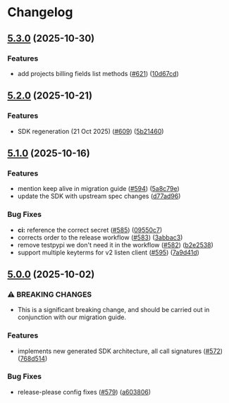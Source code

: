 # Changelog

## [5.3.0](https://github.com/deepgram/deepgram-python-sdk/compare/v5.2.0...v5.3.0) (2025-10-30)


### Features

* add projects billing fields list methods ([#621](https://github.com/deepgram/deepgram-python-sdk/issues/621)) ([10d67cd](https://github.com/deepgram/deepgram-python-sdk/commit/10d67cd91aef1436a9e85e3b607dc7b81eebba43))

## [5.2.0](https://github.com/deepgram/deepgram-python-sdk/compare/v5.1.0...v5.2.0) (2025-10-21)


### Features

* SDK regeneration (21 Oct 2025) ([#609](https://github.com/deepgram/deepgram-python-sdk/issues/609)) ([5b21460](https://github.com/deepgram/deepgram-python-sdk/commit/5b2146058842fe4dc6d6ef4bd9c0777b08f48fab))

## [5.1.0](https://github.com/deepgram/deepgram-python-sdk/compare/v5.0.0...v5.1.0) (2025-10-16)


### Features

* mention keep alive in migration guide ([#594](https://github.com/deepgram/deepgram-python-sdk/issues/594)) ([5a8c79e](https://github.com/deepgram/deepgram-python-sdk/commit/5a8c79e814e3efeb81a8c51a0a05d93bc17e6bb5))
* update the SDK with upstream spec changes ([d77ad96](https://github.com/deepgram/deepgram-python-sdk/commit/d77ad966db62e068fb6e346d247299bc9efd1bd5))


### Bug Fixes

* **ci:** reference the correct secret ([#585](https://github.com/deepgram/deepgram-python-sdk/issues/585)) ([09550c7](https://github.com/deepgram/deepgram-python-sdk/commit/09550c7c43b6778d52030bd70a48905c425d1365))
* corrects order to the release workflow ([#583](https://github.com/deepgram/deepgram-python-sdk/issues/583)) ([3abbac3](https://github.com/deepgram/deepgram-python-sdk/commit/3abbac3271e77e718dde19580a16cdf915c263df))
* remove testpypi we don't need it in the workflow ([#582](https://github.com/deepgram/deepgram-python-sdk/issues/582)) ([b2e2538](https://github.com/deepgram/deepgram-python-sdk/commit/b2e2538cb9528f48e9a20a839763ff82fe40ab8b))
* support multiple keyterms for v2 listen client ([#595](https://github.com/deepgram/deepgram-python-sdk/issues/595)) ([7a9d41d](https://github.com/deepgram/deepgram-python-sdk/commit/7a9d41d2b5a48dd094ca20e7f5a227afbdd46dc0))

## [5.0.0](https://github.com/deepgram/deepgram-python-sdk/compare/v4.8.1...v5.0.0) (2025-10-02)


### ⚠ BREAKING CHANGES

* This is a significant breaking change, and should be carried out in conjunction with our migration guide.

### Features

* implements new generated SDK architecture, all call signatures ([#572](https://github.com/deepgram/deepgram-python-sdk/issues/572)) ([768d514](https://github.com/deepgram/deepgram-python-sdk/commit/768d51492bf7414067266cdc2cf7b98f1f3981dc))


### Bug Fixes

* release-please config fixes ([#579](https://github.com/deepgram/deepgram-python-sdk/issues/579)) ([a603806](https://github.com/deepgram/deepgram-python-sdk/commit/a6038067596f1643cd5c7255f0e5a7ede1ff43fb))
